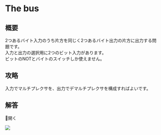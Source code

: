 # The bus

## 概要

2つあるバイト入力のうち片方を同じく2つあるバイト出力の片方に出力する問題です。  
入力と出力の選択用に2つのビット入力があります。  
ビットのNOTとバイトのスイッチしか使えません。

## 攻略

入力でマルチプレクサを、出力でデマルチプレクサを構成すればよいです。

## 解答

<div class="spoiler-controller material-icons">&#xE5CF;開く</div>
<div class="spoiler">

![](https://gyazo.com/8ec9f3dd97562ce199bb34a7630c3db6.png)

</div>